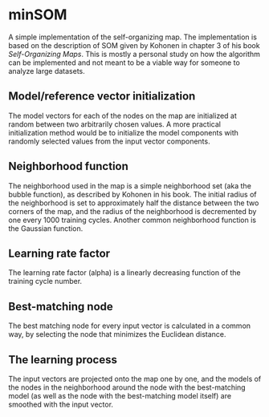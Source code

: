 # minSOM

A simple implementation of the self-organizing map. The implementation is based on the description of SOM given by Kohonen in chapter 3 of his book _Self-Organizing Maps_. This is mostly a personal study on how the algorithm can be implemented and not meant to be a viable way for someone to analyze large datasets.

## Model/reference vector initialization

The model vectors for each of the nodes on the map are initialized at random between two arbitrarily chosen values. A more practical initialization method would be to initialize the model components with randomly selected values from the input vector components.

## Neighborhood function

The neighborhood used in the map is a simple neighborhood set (aka the bubble function), as described by Kohonen in his book. The initial radius of the neighborhood is set to approximately half the distance between the two corners of the map, and the radius of the neighborhood is decremented by one every 1000 training cycles. Another common neighborhood function is the Gaussian function.

## Learning rate factor

The learning rate factor (alpha) is a linearly decreasing function of the training cycle number.

## Best-matching node

The best matching node for every input vector is calculated in a common way, by selecting the node that minimizes the Euclidean distance.

## The learning process

The input vectors are projected onto the map one by one, and the models of the nodes in the neighborhood around the node with the best-matching model (as well as the node with the best-matching model itself) are smoothed with the input vector.